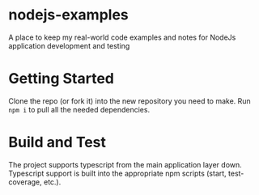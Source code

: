 # nodejs-examples
A place to keep my real-world code examples and notes for NodeJs application development and testing

# Getting Started
Clone the repo (or fork it) into the new repository you need to make. Run ```npm i``` to pull all the needed dependencies.

# Build and Test
The project supports typescript from the main application layer down. Typescript support is built into the appropriate npm scripts (start, test-coverage, etc.).
